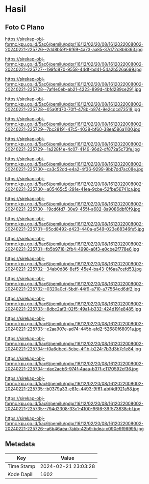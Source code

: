 # Hasil

## Foto C Plano

https://sirekap-obj-formc.kpu.go.id/5ac6/pemilu/pdpr/16/12/02/20/08/1612022008002-20240221-225726--2dd8b591-6f69-4a73-aa85-37d72c8b6363.jpg

https://sirekap-obj-formc.kpu.go.id/5ac6/pemilu/pdpr/16/12/02/20/08/1612022008002-20240221-225727--199fd870-9558-44df-bd41-54a2b526a699.jpg

https://sirekap-obj-formc.kpu.go.id/5ac6/pemilu/pdpr/16/12/02/20/08/1612022008002-20240221-225728--7af4e0eb-ab21-4223-899d-4bfd289ce291.jpg

https://sirekap-obj-formc.kpu.go.id/5ac6/pemilu/pdpr/16/12/02/20/08/1612022008002-20240221-225728--05a0fd70-70ff-478b-b874-9e2cdcd73518.jpg

https://sirekap-obj-formc.kpu.go.id/5ac6/pemilu/pdpr/16/12/02/20/08/1612022008002-20240221-225729--7bc28191-47c5-4038-bf60-38ea586a1100.jpg

https://sirekap-obj-formc.kpu.go.id/5ac6/pemilu/pdpr/16/12/02/20/08/1612022008002-20240221-225729--1a228f4e-4c07-4149-96d2-df872a5c73fe.jpg

https://sirekap-obj-formc.kpu.go.id/5ac6/pemilu/pdpr/16/12/02/20/08/1612022008002-20240221-225730--ca3c52dd-e4a2-4f36-9299-9bb7dd7ac08e.jpg

https://sirekap-obj-formc.kpu.go.id/5ac6/pemilu/pdpr/16/12/02/20/08/1612022008002-20240221-225730--a05465c5-291e-41ea-9cbe-52fbe56741ca.jpg

https://sirekap-obj-formc.kpu.go.id/5ac6/pemilu/pdpr/16/12/02/20/08/1612022008002-20240221-225730--19cd6fd7-30e9-455f-a682-8a9086dbf0f9.jpg

https://sirekap-obj-formc.kpu.go.id/5ac6/pemilu/pdpr/16/12/02/20/08/1612022008002-20240221-225731--95cd8492-d423-440a-a549-023e68346fe5.jpg

https://sirekap-obj-formc.kpu.go.id/5ac6/pemilu/pdpr/16/12/02/20/08/1612022008002-20240221-225731--fb5b9718-2fb4-4998-a8f3-e0cbe2f778e6.jpg

https://sirekap-obj-formc.kpu.go.id/5ac6/pemilu/pdpr/16/12/02/20/08/1612022008002-20240221-225732--34ab0d86-8ef5-45e4-ba43-0f6aa7cefd53.jpg

https://sirekap-obj-formc.kpu.go.id/5ac6/pemilu/pdpr/16/12/02/20/08/1612022008002-20240221-225732--0320a0cf-5bdf-44f9-a710-a77564cd6df2.jpg

https://sirekap-obj-formc.kpu.go.id/5ac6/pemilu/pdpr/16/12/02/20/08/1612022008002-20240221-225733--8dbc2af3-02f5-49a1-b332-424d191e8485.jpg

https://sirekap-obj-formc.kpu.go.id/5ac6/pemilu/pdpr/16/12/02/20/08/1612022008002-20240221-225733--e2aa907e-ad74-445b-afd2-52680f68091a.jpg

https://sirekap-obj-formc.kpu.go.id/5ac6/pemilu/pdpr/16/12/02/20/08/1612022008002-20240221-225734--f0a6dbcd-5cbe-4f1b-b224-7b3d3b7c1e84.jpg

https://sirekap-obj-formc.kpu.go.id/5ac6/pemilu/pdpr/16/12/02/20/08/1612022008002-20240221-225734--dac2acb6-974f-4aaa-b37f-c1170592cf36.jpg

https://sirekap-obj-formc.kpu.go.id/5ac6/pemilu/pdpr/16/12/02/20/08/1612022008002-20240221-225735--b0379a33-e81c-4493-9f61-abf4df921a58.jpg

https://sirekap-obj-formc.kpu.go.id/5ac6/pemilu/pdpr/16/12/02/20/08/1612022008002-20240221-225735--794d2308-33c1-4100-96f6-39f573838cbf.jpg

https://sirekap-obj-formc.kpu.go.id/5ac6/pemilu/pdpr/16/12/02/20/08/1612022008002-20240221-225726--a6b46aea-7abb-42b9-bdea-c090e9f96995.jpg


## Metadata

| Key        | Value               |
| ---------- | ------------------- |
| Time Stamp | 2024-02-21 23:03:28 |
| Kode Dapil | 1602                |




